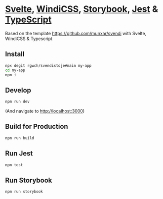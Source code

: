 # [Svelte](https://svelte.dev/), [WindiCSS](https://windicss.org/), [Storybook](https://storybook.js.org/), [Jest](https://jestjs.io/) & [TypeScript](https://www.typescriptlang.org/)

Based on the template https://github.com/munxar/svendi with Svelte, WindiCSS & Typescript

## Install
```bash
npx degit rgwch/svendistoje#main my-app
cd my-app
npm i
```

## Develop
```bash
npm run dev
```
(And navigate to <http://localhost:3000>)

## Build for Production
```bash
npm run build
```

## Run Jest

```bash
npm test
```
## Run Storybook

```bash
npm run storybook
```
